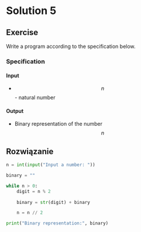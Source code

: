 # Solution 5

## Exercise

Write a program according to the specification below.

### Specification

#### Input

* $$n$$ - natural number

#### Output

* Binary representation of the number $$n$$

## Rozwiązanie

```python
n = int(input("Input a number: "))

binary = ""

while n > 0:
    digit = n % 2
    
    binary = str(digit) + binary

    n = n // 2

print("Binary representation:", binary)
```
